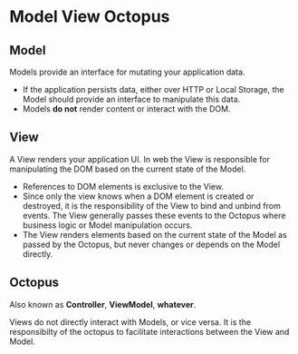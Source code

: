 # Model View Octopus


## Model

Models provide an interface for mutating your application data.
  - If the application persists data, either over HTTP or Local Storage, the Model should provide an interface to manipulate this data.
  - Models **do not** render content or interact with the DOM.


## View

A View renders your application UI. In web the View is responsible for manipulating the DOM based on the current state of the Model.
  - References to DOM elements is exclusive to the View.
  - Since only the view knows when a DOM element is created or destroyed, it is the responsibility of the View to bind and unbind from events. The View generally passes these events to the Octopus where business logic or Model manipulation occurs.
  - The View renders elements based on the current state of the Model as passed by the Octopus, but never changes or depends on the Model directly.


## Octopus

Also known as **Controller**, **ViewModel**, **whatever**.

Views do not directly interact with Models, or vice versa. It is the responsibilty of the octopus to facilitate interactions between the View and Model.
